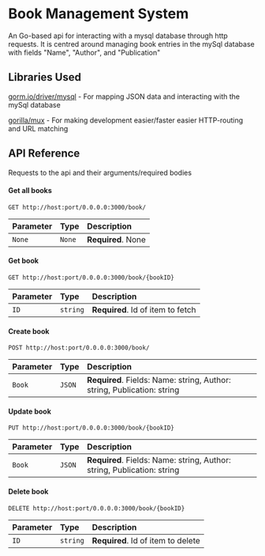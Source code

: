 
# Book Management System

An Go-based api for interacting with a mysql database through http requests. It is centred around managing book entries in the mySql database with fields "Name", "Author", and "Publication"

## Libraries Used

[gorm.io/driver/mysql](https://gorm.io) - For mapping JSON data and interacting with the mySql database

[gorilla/mux](https://github.com/gorilla/mux) - For making development easier/faster easier HTTP-routing and URL matching

## API Reference
Requests to the api and their arguments/required bodies
#### Get all books

```http
GET http://host:port/0.0.0.0:3000/book/
```

| Parameter | Type     | Description                |
| :-------- | :------- | :------------------------- |
| `None` | `None` | **Required**. None |

#### Get book

```http
GET http://host:port/0.0.0.0:3000/book/{bookID}
```

| Parameter | Type     | Description                       |
| :-------- | :------- | :-------------------------------- |
| `ID`      | `string` | **Required**. Id of item to fetch |

#### Create book
```http
POST http://host:port/0.0.0.0:3000/book/
```
| Parameter | Type     | Description                       |
| :-------- | :------- | :-------------------------------- |
| `Book`      | `JSON` | **Required**. Fields: Name: string, Author: string, Publication: string  |

#### Update book
```http
PUT http://host:port/0.0.0.0:3000/book/{bookID} 
```
| Parameter | Type     | Description                       |
| :-------- | :------- | :-------------------------------- |
| `Book`      | `JSON` | **Required**. Fields: Name: string, Author: string, Publication: string  |

#### Delete book
```http
DELETE http://host:port/0.0.0.0:3000/book/{bookID} 
```
| Parameter | Type     | Description                       |
| :-------- | :------- | :-------------------------------- |
| `ID`      | `string` | **Required**. Id of item to delete |
